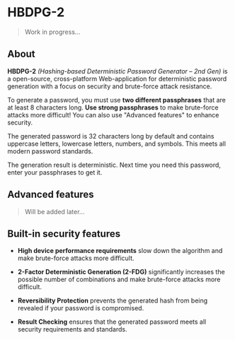# HBDPG-2

> Work in progress...

## About

**HBDPG-2** *(Hashing-based Deterministic Password Generator – 2nd Gen)* is a open-source, cross-platform Web-application for deterministic password generation with a focus on security and brute-force attack resistance.

To generate a password, you must use **two different passphrases** that are at least 8 characters long. **Use strong passphrases** to make brute-force attacks more difficult! You can also use "Advanced features" to enhance security.

The generated password is 32 characters long by default and contains uppercase letters, lowercase letters, numbers, and symbols. This meets all modern password standards.

The generation result is deterministic. Next time you need this password, enter your passphrases to get it.

## Advanced features

> Will be added later...

## Built-in security features

* **High device performance requirements** slow down the algorithm and make brute-force attacks more difficult.

* **2-Factor Deterministic Generation (2-FDG)** significantly increases the possible number of combinations and make brute-force attacks more difficult.

* **Reversibility Protection** prevents the generated hash from being revealed if your password is compromised.

* **Result Checking** ensures that the generated password meets all security requirements and standards.